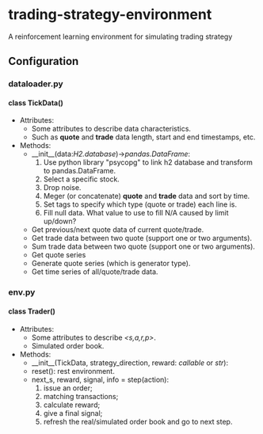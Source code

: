 # trading-strategy-environment
 A reinforcement learning environment for simulating trading strategy
## Configuration
### dataloader.py
#### class TickData()
* Attributes:
    * Some attributes to describe data characteristics.
    * Such as **quote** and **trade** data length, start and end timestamps, etc.
* Methods:
    * \_\_init__(data:_H2.database_)->_pandas.DataFrame_:
        1. Use python library "psycopg" to link h2 database and transform to pandas.DataFrame.
        2. Select a specific stock.
        3. Drop noise.
        4. Meger (or concatenate) **quote** and **trade** data and sort by time.
        5. Set tags to specify which type (quote or trade) each line is.
        6. Fill null data. What value to use to fill N/A caused by limit up/down?
    * Get previous/next quote data of current quote/trade.
    * Get trade data between two quote (support one or two arguments).
    * Sum trade data between two quote (support one or two arguments).
    * Get quote series
    * Generate quote series (which is generator type).
    * Get time series of all/quote/trade data.

### env.py
#### class Trader()
* Attributes:
    * Some attributes to describe _<s,a,r,p>_.
    * Simulated order book.
* Methods:
    * \_\_init__(TickData, strategy_direction, reward: _callable_ or _str_):
    * reset(): rest environment.
    * next_s, reward, signal, info = step(action):
        1. issue an order;
        2. matching transactions;
        3. calculate reward;
        4. give a final signal;
        5. refresh the real/simulated order book and go to next step.